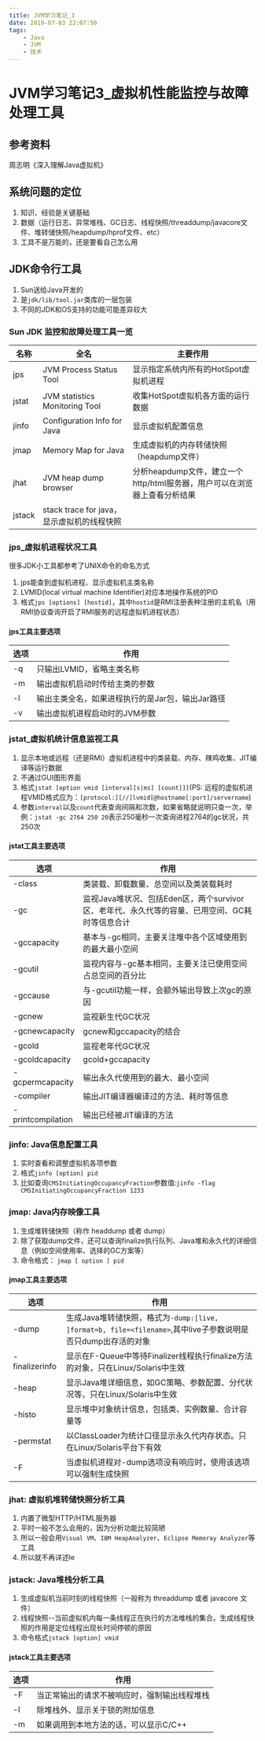 ```yaml
---
title: JVM学习笔记_3
date: 2019-07-03 22:07:50
tags:
    - Java
    - JVM
    - 技术
---
```


# JVM学习笔记3_虚拟机性能监控与故障处理工具

## 参考资料
周志明《深入理解Java虚拟机》
<!--more-->

## 系统问题的定位
1. 知识、经验是关键基础
2. 数据（运行日志、异常堆栈、GC日志、线程快照/threaddump/javacore文件、堆转储快照/heapdump/hprof文件、etc）
3. 工具不是万能的，还是要看自己怎么用

## JDK命令行工具
1. Sun送给Java开发的
2. 是`jdk/lib/tool.jar`类库的一层包装
3. 不同的JDK和OS支持的功能可能差异较大

### Sun JDK 监控和故障处理工具一览
名称|全名|主要作用
--|--|--
jps|JVM Process Status Tool|显示指定系统内所有的HotSpot虚拟机进程
jstat|JVM statistics Monitoring Tool|收集HotSpot虚拟机各方面的运行数据
jinfo|Configuration Info for Java|显示虚拟机配置信息
jmap|Memory Map for Java|生成虚拟机的内存转储快照（heapdump文件）
jhat|JVM heap dump browser|分析heapdump文件，建立一个http/html服务器，用户可以在浏览器上查看分析结果
jstack|stack trace for java，显示虚拟机的线程快照

### jps_虚拟机进程状况工具
很多JDK小工具都参考了UNIX命令的命名方式

1. jps能查到虚拟机进程、显示虚拟机主类名称
2. LVMID(local virtual machine Identifier)对应本地操作系统的PID
3. 格式`jps [options] [hostid]`，其中`hostid`是RMI注册表种注册的主机名（用RMI协议查询开启了RMI服务的远程虚拟机进程状态）

#### jps工具主要选项
选项|作用
--|--
-q|只输出LVMID，省略主类名称
-m|输出虚拟机启动时传给主类的参数
-l|输出主类全名，如果进程执行的是Jar包，输出Jar路径
-v|输出虚拟机进程启动时的JVM参数

### jstat_虚拟机统计信息监视工具
1. 显示本地或远程（还是RMI）虚拟机进程中的类装载、内存、辣鸡收集、JIT编译等运行数据
2. 不通过GUI图形界面
3. 格式`jstat [option vmid [interval[s|ms] [count]]]`(PS: 远程的虚拟机进程VMID格式应为：`[protocol:][//]lvmid[@hostname[:port]/servername`)
4. 参数`interval`以及`count`代表查询间隔和次数，如果省略就说明只查一次，举例：`jstat -gc 2764 250 20`表示250毫秒一次查询进程2764的gc状况，共250次

#### jstat工具主要选项
选项|作用
--|--
-class|类装载、卸载数量、总空间以及类装载耗时
-gc|监视Java堆状况、包括Eden区，两个survivor区、老年代、永久代等的容量、已用空间、GC耗时等信息合计
-gccapacity|基本与-gc相同，主要关注堆中各个区域使用到的最大最小空间
-gcutil|监视内容与-gc基本相同，主要关注已使用空间占总空间的百分比
-gccause|与-gcutil功能一样，会额外输出导致上次gc的原因
-gcnew|监视新生代GC状况
-gcnewcapacity|gcnew和gccapacity的结合
-gcold|监视老年代GC状况
-gcoldcapacity|gcold+gccapacity
-gcpermcapacity|输出永久代使用到的最大、最小空间
-compiler|输出JIT编译器编译过的方法、耗时等信息
-printcompilation|输出已经被JIT编译的方法

### jinfo: Java信息配置工具
1. 实时查看和调整虚拟机各项参数
2. 格式`jinfo [option] pid`
3. 比如查询`CMSInitiatingOccupancyFraction`参数值:`jinfo -flag CMSInitiatingOccupancyFraction 1233`

### jmap: Java内存映像工具
1. 生成堆转储快照（称作 headdump 或者 dump）
2. 除了获取dump文件，还可以查询finalize执行队列、Java堆和永久代的详细信息（例如空间使用率、选择的GC方案等）
3. 命令格式： `jmap [ option ] pid`

#### jmap工具主要选项
选项|作用
--|--
-dump|生成Java堆转储快照，格式为`-dump:[live, ]format=b, file=<filename>`,其中live子参数说明是否只dump出存活的对象
-finalizerinfo|显示在F-Queue中等待Finalizer线程执行finalize方法的对象，只在Linux/Solaris中生效
-heap|显示Java堆详细信息，如GC策略、参数配置、分代状况等，只在Linux/Solaris中生效
-histo|显示堆中对象统计信息，包括类、实例数量、合计容量等
-permstat|以ClassLoader为统计口径显示永久代内存状态。只在Linux/Solaris平台下有效
-F|当虚拟机进程对-dump选项没有响应时，使用该选项可以强制生成快照

### jhat: 虚拟机堆转储快照分析工具
1. 内置了微型HTTP/HTML服务器
2. 平时一般不怎么会用的，因为分析功能比较简陋
3. 所以一般会用`Visual VM`、`IBM HeapAnalyzer`、`Eclipse Memoray Analyzer`等工具
4. 所以就不再详述le

### jstack: Java堆栈分析工具
1. 生成虚拟机当前时刻的线程快照（一般称为 threaddump 或者 javacore 文件）
2. 线程快照--当前虚拟机内每一条线程正在执行的方法堆栈的集合。生成线程快照的作用是定位线程出现长时间停顿的原因
3. 命令格式`jstack [option] vmid`

#### jstack工具主要选项
选项|作用
--|--
-F|当正常输出的请求不被响应时，强制输出线程堆栈
-l|除堆栈外、显示关于锁的附加信息
-m|如果调用到本地方法的话，可以显示C/C++